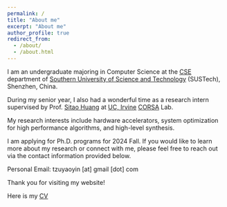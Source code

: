 ```yaml
---
permalink: /
title: "About me"
excerpt: "About me"
author_profile: true
redirect_from: 
  - /about/
  - /about.html
---
```


I am an undergraduate majoring in Computer Science at the [CSE](https://cse.sustech.edu.cn/en/) department of [Southern University of Science and Technology](https://www.sustech.edu.cn/en/) (SUSTech), Shenzhen, China.

During my senior year, I also had a wonderful time as a research intern supervised by Prof. [Sitao Huang](https://sitaohuang.com/) at [UC, Irvine](https://uci.edu/) [CORSA](https://corsa.eng.uci.edu/) Lab.

My research interests include hardware accelerators, system optimization for high performance algorithms, and high-level synthesis.

I am applying for Ph.D. programs for 2024 Fall. If you would like to learn more about my research or connect with me, please feel free to reach out via the contact information provided below.

Personal Email: tzuyaoyin [at] gmail [dot] com

Thank you for visiting my website!

Here is my [CV](https://joeyzi1.github.io/files/cv.pdf)